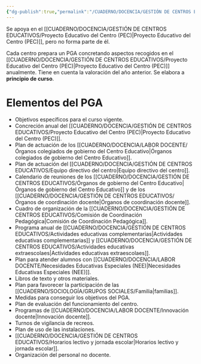 ```yaml
---
{"dg-publish":true,"permalink":"/CUADERNO/DOCENCIA/GESTIÓN DE CENTROS EDUCATIVOS/Programación General Anual (PGA)/"}
---
```


Se apoya en el [[CUADERNO/DOCENCIA/GESTIÓN DE CENTROS EDUCATIVOS/Proyecto Educativo del Centro (PEC)\|Proyecto Educativo del Centro (PEC)]], pero no forma parte de él.

Cada centro prepara un PGA concretando aspectos recogidos en el [[CUADERNO/DOCENCIA/GESTIÓN DE CENTROS EDUCATIVOS/Proyecto Educativo del Centro (PEC)\|Proyecto Educativo del Centro (PEC)]] anualmente. Tiene en cuenta la valoración del año anterior. Se elabora a **principio de curso**.

# Elementos del PGA
- Objetivos específicos para el curso vigente.
- Concreción anual del [[CUADERNO/DOCENCIA/GESTIÓN DE CENTROS EDUCATIVOS/Proyecto Educativo del Centro (PEC)\|Proyecto Educativo del Centro (PEC)]].
- Plan de actuación de los [[CUADERNO/DOCENCIA/LABOR DOCENTE/Órganos colegiados de gobierno del Centro Educativo\|Órganos colegiados de gobierno del Centro Educativo]].
- Plan de actuación del [[CUADERNO/DOCENCIA/GESTIÓN DE CENTROS EDUCATIVOS/Equipo directivo del centro\|Equipo directivo del centro]].
- Calendario de reuniones de los [[CUADERNO/DOCENCIA/GESTIÓN DE CENTROS EDUCATIVOS/Órganos de gobierno del Centro Educativo\|Órganos de gobierno del Centro Educativo]] y de los [[CUADERNO/DOCENCIA/GESTIÓN DE CENTROS EDUCATIVOS/Órganos de coordinación docente\|Órganos de coordinación docente]].
- Cuadro de organización de la [[CUADERNO/DOCENCIA/GESTIÓN DE CENTROS EDUCATIVOS/Comisión de Coordinación Pedagógica\|Comisión de Coordinación Pedagógica]].
- Programa anual de [[CUADERNO/DOCENCIA/GESTIÓN DE CENTROS EDUCATIVOS/Actividades educativas complementarias\|Actividades educativas complementarias]] y [[CUADERNO/DOCENCIA/GESTIÓN DE CENTROS EDUCATIVOS/Actividades educativas extraescolaes\|Actividades educativas extraescolaes]].
- Plan para atender alumnos con [[CUADERNO/DOCENCIA/LABOR DOCENTE/Necesidades Educativas Especiales (NEE)\|Necesidades Educativas Especiales (NEE)]]. 
- Libros de texto y otros materiales.
- Plan para favorecer la participación de las [[CUADERNO/SOCIOLOGÍA/GRUPOS SOCIALES/Familia\|familias]].
- Medidas para conseguir los objetivos del PGA.
- Plan de evaluación del funcionamiento del centro.
- Programas de [[CUADERNO/DOCENCIA/LABOR DOCENTE/Innovación docente\|Innovación docente]].
- Turnos de vigilancia de recreos.
- Plan de uso de las instalaciones.
- [[CUADERNO/DOCENCIA/GESTIÓN DE CENTROS EDUCATIVOS/Horarios lectivo y jornada escolar\|Horarios lectivo y jornada escolar]].
- Organización del personal no docente.